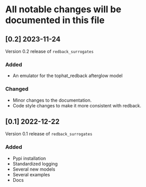 # All notable changes will be documented in this file

## [0.2] 2023-11-24
Version 0.2 release of `redback_surrogates`

### Added 
- An emulator for the tophat_redback afterglow model

### Changed
- Minor changes to the documentation.
- Code style changes to make it more consistent with redback.

## [0.1] 2022-12-22
Version 0.1 release of `redback_surrogates`

### Added
- Pypi installation
- Standardized logging 
- Several new models
- Several examples 
- Docs